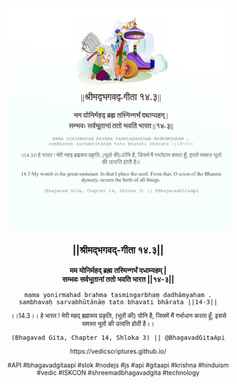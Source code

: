 <img src="../../asset/BG_14_3.png"/>
<center><h2>||श्रीमद्‍भगवद्‍-गीता १४.३||</h2>
<h3>मम योनिर्महद् ब्रह्म तस्मिन्गर्भं दधाम्यहम् |<br/>सम्भवः सर्वभूतानां ततो भवति भारत ||१४-३||</h3>
<pre>mama yonirmahad brahma tasmingarbhaṃ dadhāmyaham .<br/>sambhavaḥ sarvabhūtānāṃ tato bhavati bhārata ||14-3||</pre>
<p>।।14.3।। हे भारत ! मेरी महद् ब्रह्मरूप प्रकृति, (भूतों की) योनि है, जिसमें मैं गर्भाधान करता हूँ; इससे समस्त भूतों की उत्पत्ति होती है।।</p>
<pre>(Bhagavad Gita, Chapter 14, Shloka 3) || @BhagavadGitaApi</pre><p>https://vedicscriptures.github.io/</p><p>#API #bhagavadgitaapi #slok #nodejs #js #api #gitaapi #krishna #hinduism #vedic #ISKCON #shreemadbhagavadgita #technology</p></center>